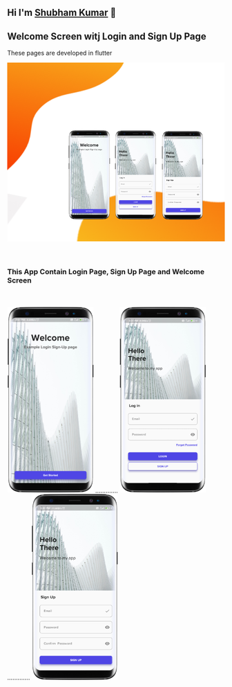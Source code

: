 ## Hi I'm [Shubham Kumar][profile] 👋


## Welcome Screen witj Login and Sign Up Page

These pages are developed in flutter 

<div align="center" >
<img alt="Welcome page" src="assets/welcome.png" width="700" />
</div>
<br><br>

<div>
  
 ### This App Contain Login Page, Sign Up Page and Welcome Screen
  
<br><br>
<img alt="Welcome page" src="assets/welcome-screen.png" width="200" /> <span width="80" > .............</span>
<img alt="Welcome page" src="assets/Login.png" width="200" /> <span width="80" >.............</span>
<img alt="Welcome page" src="assets/Signup.png" width="200" /> 

</div>













[profile]: https://shubham-folio.web.app/
